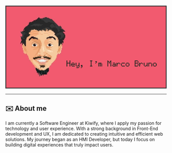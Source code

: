 <div align="center">
    <p>
        <img src="https://raw.githubusercontent.com/marcobrunodev/marcobrunodev/refs/heads/main/assets/banner.png" alt="I'm Marco Bruno" />
    </p>
</div>

<hr />

<h2>✉️  About me</h2>

<p>
    I am currently a Software Engineer at Kiwify, where I apply my passion for technology and user experience. With a strong background in Front-End development and UX, I am dedicated to creating intuitive and efficient web solutions. My journey began as an HMI Developer, but today I focus on building digital experiences that truly impact users.
</p>
